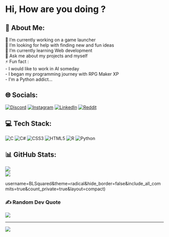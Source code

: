 # Hi, How are you doing ?
## 💫 About Me:
🔭 I’m currently working on a game launcher<br>🤝 I’m looking for help with finding new and fun ideas<br>🌱 I’m currently learning Web development<br>💬 Ask me about my projects and myself<br>⚡ Fun fact :<br> - I would like to work in AI someday<br> - I began my programming journey with RPG Maker XP<br> - I'm a Python addict...


## 🌐 Socials:
[![Discord](https://img.shields.io/badge/Discord-%237289DA.svg?logo=discord&logoColor=white)](https://discord.gg/BLSquared#9153) [![Instagram](https://img.shields.io/badge/Instagram-%23E4405F.svg?logo=Instagram&logoColor=white)](https://instagram.com/ali_mikou) [![LinkedIn](https://img.shields.io/badge/LinkedIn-%230077B5.svg?logo=linkedin&logoColor=white)](https://www.linkedin.com/in/ali-mikou-5a2337263/) [![Reddit](https://img.shields.io/badge/Reddit-%23FF4500.svg?logo=Reddit&logoColor=white)](https://reddit.com/user/MoroccanFriend) 

## 💻 Tech Stack:
![C](https://img.shields.io/badge/c-%2300599C.svg?style=for-the-badge&logo=c&logoColor=white) ![C#](https://img.shields.io/badge/c%23-%23239120.svg?style=for-the-badge&logo=c-sharp&logoColor=white) ![CSS3](https://img.shields.io/badge/css3-%231572B6.svg?style=for-the-badge&logo=css3&logoColor=white) ![HTML5](https://img.shields.io/badge/html5-%23E34F26.svg?style=for-the-badge&logo=html5&logoColor=white) ![R](https://img.shields.io/badge/r-%23276DC3.svg?style=for-the-badge&logo=r&logoColor=white) ![Python](https://img.shields.io/badge/python-3670A0?style=for-the-badge&logo=python&logoColor=ffdd54)
## 📊 GitHub Stats:
![](https://github-readme-stats.vercel.app/api?username=BLSquared&theme=radical&hide_border=false&include_all_commits=true&count_private=true)<br/>
![](https://github-readme-streak-stats.herokuapp.com/?user=BLSquared&theme=radical&hide_border=false)<br/>
<!--![](https://github-readme-stats.vercel.app/api/top-langs/? -->
username=BLSquared&theme=radical&hide_border=false&include_all_commits=true&count_private=true&layout=compact)

### ✍️ Random Dev Quote
![](https://quotes-github-readme.vercel.app/api?type=horizontal&theme=radical)

---
[![](https://visitcount.itsvg.in/api?id=BLSquared&icon=0&color=0)](https://visitcount.itsvg.in)

<!-- Proudly created with GPRM ( https://gprm.itsvg.in ) -->
